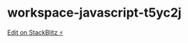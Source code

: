 # workspace-javascript-t5yc2j

[Edit on StackBlitz ⚡️](https://stackblitz.com/edit/workspace-javascript-t5yc2j)
